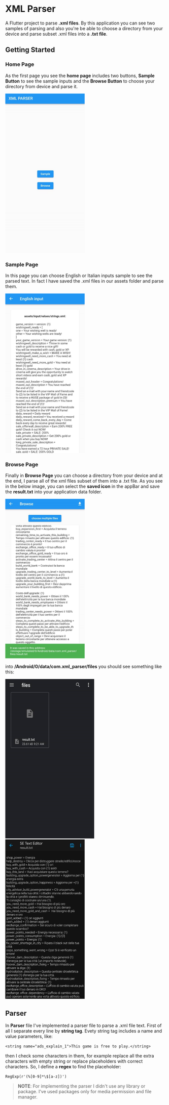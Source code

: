
# XML Parser  

A Flutter project to parse **.xml files**. By this application you can see two samples of parsing and also you're be able to choose a directory from your device and parse subset .xml files into a **.txt file**.
  
## Getting Started  
  
### Home Page
As the first page you see the **home page** includes two buttons, **Sample Button** to see the sample inputs and the **Browse Button** to choose your directory from device and parse it.

<img src="https://github.com/MahdiGharooni/taskimages/blob/main/xml1.jpeg?raw=true"  width="250" height="500">


### Sample Page
In this page you can choose English or Italian inputs sample to see the parsed text. In fact I have saved the .xml files in our assets folder and parse them.

<img src="https://github.com/MahdiGharooni/taskimages/blob/main/xml2.jpeg?raw=true"  width="250" height="500">


### Browse Page
Finally in **Browse Page** you can choose a directory from your device and at the end, I parse all of the xml files subset of them into a .txt file. As you see in the below image, you can select the **saved icon** in the appBar and save the **result.txt** into your application data folder.

<img src="https://github.com/MahdiGharooni/taskimages/blob/main/xml3.jpeg?raw=true"  width="250" height="500">

into **/Android/0/data/com.xml_parser/files** you should see something like this:

<img src="https://github.com/MahdiGharooni/taskimages/blob/main/xml4.jpeg?raw=true"  width="280" height="500">  <img src="https://github.com/MahdiGharooni/taskimages/blob/main/xml5.jpeg?raw=true"  width="250" height="500">



## Parser
In **Parser** file I've implemented a parser file to parse a .xml file text. First of all I separate every line by **string tag**. Evety string tag includes a name and value parameters, like:

    <string name="ads_explain_1">This game is free to play.</string>
    
    
then I check some characters in them, for example replace all the extra characters with empty string or replace placeholders with correct characters. So, I define a **regex** to find the placeholder:
    
    RegExp(r'(%[0-9]*\$[a-z])')
    
    
>**NOTE**: For implementing the parser I didn't use any library or package. I've used packages only for media permission and file manager.
    